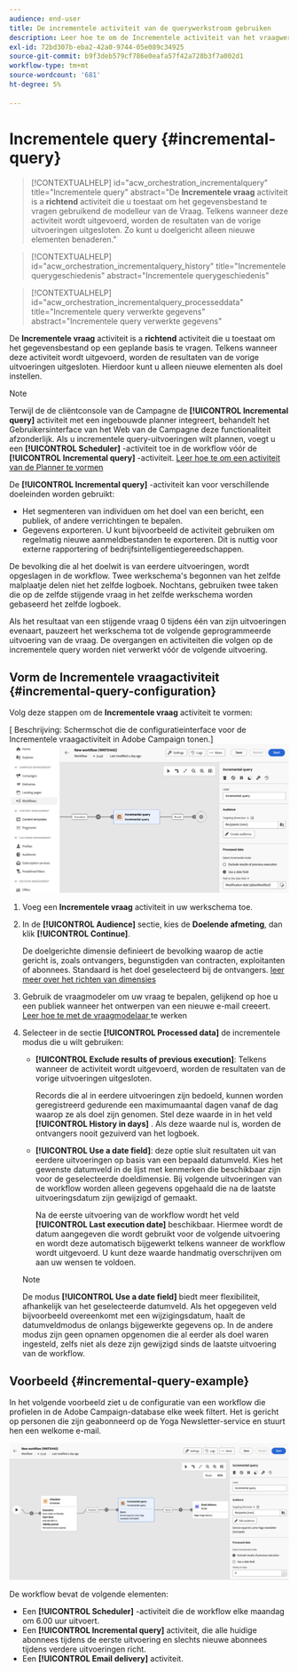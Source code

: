 ```yaml
---
audience: end-user
title: De incrementele activiteit van de querywerkstroom gebruiken
description: Leer hoe te om de Incrementele activiteit van het vraagwerkschema te gebruiken
exl-id: 72bd307b-eba2-42a0-9744-05e089c34925
source-git-commit: b9f3deb579cf786e0eafa57f42a728b3f7a002d1
workflow-type: tm+mt
source-wordcount: '681'
ht-degree: 5%

---
```


# Incrementele query {#incremental-query}

>[!CONTEXTUALHELP]
>id="acw_orchestration_incrementalquery"
>title="Incrementele query"
>abstract="De **Incrementele vraag** activiteit is a **richtend** activiteit die u toestaat om het gegevensbestand te vragen gebruikend de modelleur van de Vraag. Telkens wanneer deze activiteit wordt uitgevoerd, worden de resultaten van de vorige uitvoeringen uitgesloten. Zo kunt u doelgericht alleen nieuwe elementen benaderen."

>[!CONTEXTUALHELP]
>id="acw_orchestration_incrementalquery_history"
>title="Incrementele querygeschiedenis"
>abstract="Incrementele querygeschiedenis"

>[!CONTEXTUALHELP]
>id="acw_orchestration_incrementalquery_processeddata"
>title="Incrementele query verwerkte gegevens"
>abstract="Incrementele query verwerkte gegevens"

De **Incrementele vraag** activiteit is a **richtend** activiteit die u toestaat om het gegevensbestand op een geplande basis te vragen. Telkens wanneer deze activiteit wordt uitgevoerd, worden de resultaten van de vorige uitvoeringen uitgesloten. Hierdoor kunt u alleen nieuwe elementen als doel instellen.

>[!NOTE]
>
>Terwijl de de cliëntconsole van de Campagne de **[!UICONTROL Incremental query]** activiteit met een ingebouwde planner integreert, behandelt het Gebruikersinterface van het Web van de Campagne deze functionaliteit afzonderlijk. Als u incrementele query-uitvoeringen wilt plannen, voegt u een **[!UICONTROL Scheduler]** -activiteit toe in de workflow vóór de **[!UICONTROL Incremental query]** -activiteit. [ Leer hoe te om een activiteit van de Planner te vormen ](scheduler.md)

De **[!UICONTROL Incremental query]** -activiteit kan voor verschillende doeleinden worden gebruikt:

* Het segmenteren van individuen om het doel van een bericht, een publiek, of andere verrichtingen te bepalen.
* Gegevens exporteren. U kunt bijvoorbeeld de activiteit gebruiken om regelmatig nieuwe aanmeldbestanden te exporteren. Dit is nuttig voor externe rapportering of bedrijfsintelligentiegereedschappen.

De bevolking die al het doelwit is van eerdere uitvoeringen, wordt opgeslagen in de workflow. Twee werkschema&#39;s begonnen van het zelfde malplaatje delen niet het zelfde logboek. Nochtans, gebruiken twee taken die op de zelfde stijgende vraag in het zelfde werkschema worden gebaseerd het zelfde logboek.

Als het resultaat van een stijgende vraag 0 tijdens één van zijn uitvoeringen evenaart, pauzeert het werkschema tot de volgende geprogrammeerde uitvoering van de vraag. De overgangen en activiteiten die volgen op de incrementele query worden niet verwerkt vóór de volgende uitvoering.

## Vorm de Incrementele vraagactiviteit {#incremental-query-configuration}

Volg deze stappen om de **Incrementele vraag** activiteit te vormen:

[ Beschrijving: Schermschot die de configuratieinterface voor de Incrementele vraagactiviteit in Adobe Campaign tonen.]\
![](../assets/incremental-query.png)

1. Voeg een **Incrementele vraag** activiteit in uw werkschema toe.

1. In de **[!UICONTROL Audience]** sectie, kies de **Doelende afmeting**, dan klik **[!UICONTROL Continue]**.

   De doelgerichte dimensie definieert de bevolking waarop de actie gericht is, zoals ontvangers, begunstigden van contracten, exploitanten of abonnees. Standaard is het doel geselecteerd bij de ontvangers. [ leer meer over het richten van dimensies ](../../audience/about-recipients.md#targeting-dimensions)

1. Gebruik de vraagmodeler om uw vraag te bepalen, gelijkend op hoe u een publiek wanneer het ontwerpen van een nieuwe e-mail creeert. [ Leer hoe te met de vraagmodelaar ](../../query/query-modeler-overview.md) te werken

1. Selecteer in de sectie **[!UICONTROL Processed data]** de incrementele modus die u wilt gebruiken:

   * **[!UICONTROL Exclude results of previous execution]**: Telkens wanneer de activiteit wordt uitgevoerd, worden de resultaten van de vorige uitvoeringen uitgesloten.

     Records die al in eerdere uitvoeringen zijn bedoeld, kunnen worden geregistreerd gedurende een maximumaantal dagen vanaf de dag waarop ze als doel zijn genomen. Stel deze waarde in in het veld **[!UICONTROL History in days]** . Als deze waarde nul is, worden de ontvangers nooit gezuiverd van het logboek.

   * **[!UICONTROL Use a date field]**: deze optie sluit resultaten uit van eerdere uitvoeringen op basis van een bepaald datumveld. Kies het gewenste datumveld in de lijst met kenmerken die beschikbaar zijn voor de geselecteerde doeldimensie. Bij volgende uitvoeringen van de workflow worden alleen gegevens opgehaald die na de laatste uitvoeringsdatum zijn gewijzigd of gemaakt.

     Na de eerste uitvoering van de workflow wordt het veld **[!UICONTROL Last execution date]** beschikbaar. Hiermee wordt de datum aangegeven die wordt gebruikt voor de volgende uitvoering en wordt deze automatisch bijgewerkt telkens wanneer de workflow wordt uitgevoerd. U kunt deze waarde handmatig overschrijven om aan uw wensen te voldoen.

   >[!NOTE]
   >
   >De modus **[!UICONTROL Use a date field]** biedt meer flexibiliteit, afhankelijk van het geselecteerde datumveld. Als het opgegeven veld bijvoorbeeld overeenkomt met een wijzigingsdatum, haalt de datumveldmodus de onlangs bijgewerkte gegevens op. In de andere modus zijn geen opnamen opgenomen die al eerder als doel waren ingesteld, zelfs niet als deze zijn gewijzigd sinds de laatste uitvoering van de workflow.

## Voorbeeld {#incremental-query-example}

In het volgende voorbeeld ziet u de configuratie van een workflow die profielen in de Adobe Campaign-database elke week filtert. Het is gericht op personen die zijn geabonneerd op de Yoga Newsletter-service en stuurt hen een welkome e-mail.

![ Screenshot van een configuratie van het voorbeeldwerkschema voor het filtreren van profielen die aan de dienst van het Nieuwsbrief Yoga worden ingetekend.](../assets/incremental-query-example.png)

De workflow bevat de volgende elementen:

* Een **[!UICONTROL Scheduler]** -activiteit die de workflow elke maandag om 6.00 uur uitvoert.
* Een **[!UICONTROL Incremental query]** activiteit, die alle huidige abonnees tijdens de eerste uitvoering en slechts nieuwe abonnees tijdens verdere uitvoeringen richt.
* Een **[!UICONTROL Email delivery]** activiteit.